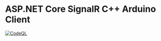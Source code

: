# ASP.NET Core SignalR C++ Arduino Client
[![CodeQL](https://github.com/EscapeAutomate/Arduino.SignalR.Client/actions/workflows/codeql.yml/badge.svg)](https://github.com/EscapeAutomate/Arduino.SignalR.Client/actions/workflows/codeql.yml)
